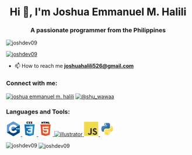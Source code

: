 <h1 align="center">Hi 👋, I'm Joshua Emmanuel M. Halili</h1>
<h3 align="center">A passionate programmer from the Philippines</h3>

<p align="left"> <img src="https://komarev.com/ghpvc/?username=joshdev09&label=Profile%20views&color=0e75b6&style=flat" alt="joshdev09" /> </p>

<p align="left"> <a href="https://github.com/ryo-ma/github-profile-trophy"><img src="https://github-profile-trophy.vercel.app/?username=joshdev09" alt="joshdev09" /></a> </p>

- 📫 How to reach me **joshuahalili526@gmail.com**

<h3 align="left">Connect with me:</h3>
<p align="left">
<a href="https://fb.com/joshua emmanuel m. halili" target="blank"><img align="center" src="https://raw.githubusercontent.com/rahuldkjain/github-profile-readme-generator/master/src/images/icons/Social/facebook.svg" alt="joshua emmanuel m. halili" height="30" width="40" /></a>
<a href="https://instagram.com/@shu_wawaa" target="blank"><img align="center" src="https://raw.githubusercontent.com/rahuldkjain/github-profile-readme-generator/master/src/images/icons/Social/instagram.svg" alt="@shu_wawaa" height="30" width="40" /></a>
</p>

<h3 align="left">Languages and Tools:</h3>
<p align="left"> <a href="https://www.w3schools.com/cpp/" target="_blank" rel="noreferrer"> <img src="https://raw.githubusercontent.com/devicons/devicon/master/icons/cplusplus/cplusplus-original.svg" alt="cplusplus" width="40" height="40"/> </a> <a href="https://www.w3schools.com/css/" target="_blank" rel="noreferrer"> <img src="https://raw.githubusercontent.com/devicons/devicon/master/icons/css3/css3-original-wordmark.svg" alt="css3" width="40" height="40"/> </a> <a href="https://www.w3.org/html/" target="_blank" rel="noreferrer"> <img src="https://raw.githubusercontent.com/devicons/devicon/master/icons/html5/html5-original-wordmark.svg" alt="html5" width="40" height="40"/> </a> <a href="https://www.adobe.com/in/products/illustrator.html" target="_blank" rel="noreferrer"> <img src="https://www.vectorlogo.zone/logos/adobe_illustrator/adobe_illustrator-icon.svg" alt="illustrator" width="40" height="40"/> </a> <a href="https://developer.mozilla.org/en-US/docs/Web/JavaScript" target="_blank" rel="noreferrer"> <img src="https://raw.githubusercontent.com/devicons/devicon/master/icons/javascript/javascript-original.svg" alt="javascript" width="40" height="40"/> </a> <a href="https://www.python.org" target="_blank" rel="noreferrer"> <img src="https://raw.githubusercontent.com/devicons/devicon/master/icons/python/python-original.svg" alt="python" width="40" height="40"/> </a> </p>

<p><img align="left" src="https://github-readme-stats.vercel.app/api/top-langs?username=joshdev09&show_icons=true&locale=en&layout=compact" alt="joshdev09" /></p>

<p>&nbsp;<img align="center" src="https://github-readme-stats.vercel.app/api?username=joshdev09&show_icons=true&locale=en" alt="joshdev09" /></p>
